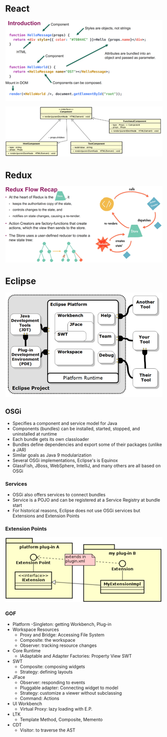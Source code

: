 # React
![Übersicht](./assets/react_introduction.png)

![Architektur](./assets/react_architektur.png)

# Redux

![Flow](./assets/redux_flow.png)

# Eclipse

![Eclipse Komponenten](./assets/eclipse_architecture.png)

## OSGi

- Specifies a component and service model for Java
- Components (bundles) can be installed, started, stopped, and uninstalled at runtime
- Each bundle gets its own classloader
- Bundles define dependencies and export some of their packages (unlike a JAR)
- Similar goals as Java 9 modularization
- Several OSGi implementations, Eclipse's is Equinox
- GlassFish, JBoss, WebSphere, IntelliJ, and many others are all based on OSGi
### Services
- OSGi also offers services to connect bundles
- Service is a POJO and can be registered at a Service Registry at bundle start
- For historical reasons, Eclipse does not use OSGi services but Extensions and Extension Points

### Extension Points
![Extension Points](./assets/eclipse_extension_points.png)

### GOF
- Platform
  -Singleton: getting Workbench, Plug-in
- Workspace Resources
  - Proxy and Bridge: Accessing File System
  - Composite: the workspace
  - Observer: tracking resource changes 
- Core Runtime
  - IAdaptable and Adapter Factories: Property View SWT
- SWT
  - Composite: composing widgets
  - Strategy: defining layouts
- JFace
  - Observer: responding to events
  - Pluggable adapter: Connecting widget to model
  - Strategy: customize a viewer without subclassing
  - Command: Actions
- UI Workbench
  - Virtual Proxy: lazy loading with E.P.
- LTK
  - Template Method, Composite, Memento
- CDT
  - Visitor: to traverse the AST





